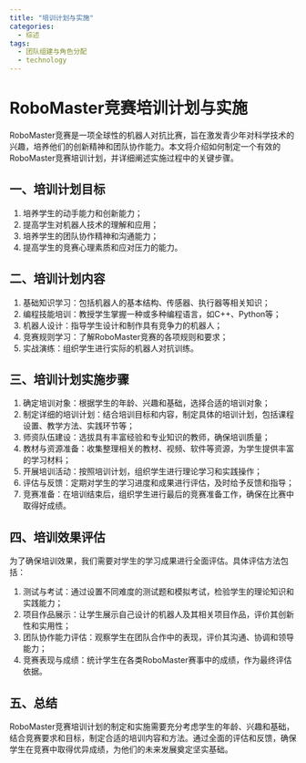 ```yaml
---  
title: "培训计划与实施"  
categories:  
  - 综述  
tags: 
  - 团队组建与角色分配 
  - technology  
---  
```


# RoboMaster竞赛培训计划与实施

RoboMaster竞赛是一项全球性的机器人对抗比赛，旨在激发青少年对科学技术的兴趣，培养他们的创新精神和团队协作能力。本文将介绍如何制定一个有效的RoboMaster竞赛培训计划，并详细阐述实施过程中的关键步骤。

## 一、培训计划目标

1. 培养学生的动手能力和创新能力；
2. 提高学生对机器人技术的理解和应用；
3. 培养学生的团队协作精神和沟通能力；
4. 提高学生的竞赛心理素质和应对压力的能力。

## 二、培训计划内容

1. 基础知识学习：包括机器人的基本结构、传感器、执行器等相关知识；
2. 编程技能培训：教授学生掌握一种或多种编程语言，如C++、Python等；
3. 机器人设计：指导学生设计和制作具有竞争力的机器人；
4. 竞赛规则学习：了解RoboMaster竞赛的各项规则和要求；
5. 实战演练：组织学生进行实际的机器人对抗训练。

## 三、培训计划实施步骤

1. 确定培训对象：根据学生的年龄、兴趣和基础，选择合适的培训对象；
2. 制定详细的培训计划：结合培训目标和内容，制定具体的培训计划，包括课程设置、教学方法、实践环节等；
3. 师资队伍建设：选拔具有丰富经验和专业知识的教师，确保培训质量；
4. 教材与资源准备：收集整理相关的教材、视频、软件等资源，为学生提供丰富的学习材料；
5. 开展培训活动：按照培训计划，组织学生进行理论学习和实践操作；
6. 评估与反馈：定期对学生的学习进度和成果进行评估，及时给予反馈和指导；
7. 竞赛准备：在培训结束后，组织学生进行最后的竞赛准备工作，确保在比赛中取得好成绩。

## 四、培训效果评估

为了确保培训效果，我们需要对学生的学习成果进行全面评估。具体评估方法包括：

1. 测试与考试：通过设置不同难度的测试题和模拟考试，检验学生的理论知识和实践能力；
2. 项目作品展示：让学生展示自己设计的机器人及其相关项目作品，评价其创新性和实用性；
3. 团队协作能力评估：观察学生在团队合作中的表现，评价其沟通、协调和领导能力；
4. 竞赛表现与成绩：统计学生在各类RoboMaster赛事中的成绩，作为最终评估依据。

## 五、总结

RoboMaster竞赛培训计划的制定和实施需要充分考虑学生的年龄、兴趣和基础，结合竞赛要求和目标，制定合适的培训内容和方法。通过全面的评估和反馈，确保学生在竞赛中取得优异成绩，为他们的未来发展奠定坚实基础。 
